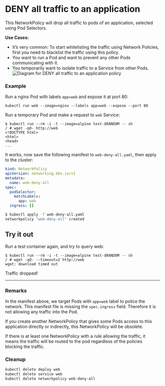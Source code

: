 # DENY all traffic to an application

This NetworkPolicy will drop all traffic to pods of an
application, selected using Pod Selectors.

**Use Cases:**
- It’s very common: To start whitelisting the traffic using
  Network Policies, first you need to blacklist the traffic
  using this policy.
- You want to run a Pod and want to prevent any other Pods
  communicating with it.
- You temporarily want to isolate traffic to a Service from
  other Pods.
![Diagram for DENY all traffic to an application policy](img/1.gif)

### Example

Run a nginx Pod with labels `app=web`  and expose it at port 80:

    kubectl run web --image=nginx --labels app=web --expose --port 80

Run a temporary Pod and make a request to `web` Service:

    $ kubectl run --rm -i -t --image=alpine test-$RANDOM -- sh
    / # wget -qO- http://web
    <!DOCTYPE html>
    <html>
    <head>
    ...

It works, now save the following manifest to `web-deny-all.yaml`,
then apply to the cluster:

```yaml
kind: NetworkPolicy
apiVersion: networking.k8s.io/v1
metadata:
  name: web-deny-all
spec:
  podSelector:
    matchLabels:
      app: web
  ingress: []
```

```sh
$ kubectl apply -f web-deny-all.yaml
networkpolicy "web-deny-all" created
```

## Try it out

Run a test container again, and try to query web:

    $ kubectl run --rm -i -t --image=alpine test-$RANDOM -- sh
    / # wget -qO- --timeout=2 http://web
    wget: download timed out

Traffic dropped!

-----

### Remarks

In the manifest above, we target Pods with `app=web` label to police the
network. This manifest file is missing the `spec.ingress` field. Therefore it is
not allowing any traffic into the Pod.

If you create another NetworkPolicy that gives some Pods access to this
application directly or indirectly, this NetworkPolicy will be obsolete.

If there is at least one NetworkPolicy with a rule allowing the traffic, it
means the traffic will be routed to the pod regardless of the policies blocking
the traffic.

### Cleanup

```sh
kubectl delete deploy web
kubectl delete service web
kubectl delete networkpolicy web-deny-all
```
